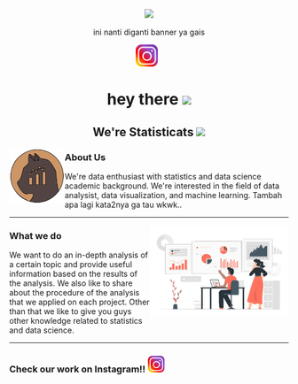 <div id="header" align="center">
  <img src="https://media.giphy.com/media/1QXDEs7DNXN20suQus/giphy.gif" width="300"/>
  <p> ini nanti diganti banner ya gais </p>
  <p align='center'>
    <a href="https://www.instagram.com/statisticats.co/"><img height="40" src="https://github.com/Statisticats/Icon/blob/main/ig2.png?raw=true"></a>&nbsp;&nbsp;
  </p>
  <h1>
    hey there
    <img src="https://media.giphy.com/media/hvRJCLFzcasrR4ia7z/giphy.gif" width="50px"/>
  </h1>
  <h2>
    We're Statisticats
    <img src="https://media.giphy.com/media/EUNEHOZhspZRu/giphy.gif" width="40px"/>
  </h2>
</div>

<p>
  <img width="100" align='left' src="https://github.com/Statisticats/Icon/blob/main/Logo%20big.png?raw=true">
</p>

### About Us

We're data enthusiast with statistics and data science academic background. We're interested in the field of data analysist, data visualization, and machine learning. Tambah apa lagi kata2nya ga tau wkwk..

 ---

<p>
  <img width="250" align='right' src=https://github.com/Statisticats/Icon/blob/main/stat2.jpg?raw=true">
</p>

### What we do

We want to do an in-depth analysis of a certain topic and provide useful information based on the results of the analysis. We also like to share about the procedure of the analysis that we applied on each project. Other than that we like to give you guys other knowledge related to statistics and data science.
                                                                                                       
 ---                                                                                                    
                                                                                                       
<h3>
    Check our work on Instagram!! <a href="https://www.instagram.com/statisticats.co/"><img height="30" src="https://github.com/Statisticats/Icon/blob/main/ig2.png?raw=true"></a>&nbsp;&nbsp;
</h3>
